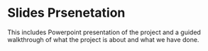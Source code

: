 # Slides Prsenetation
This includes Powerpoint presentation of the project and a guided walkthrough of what the project is about and what we have done. 
